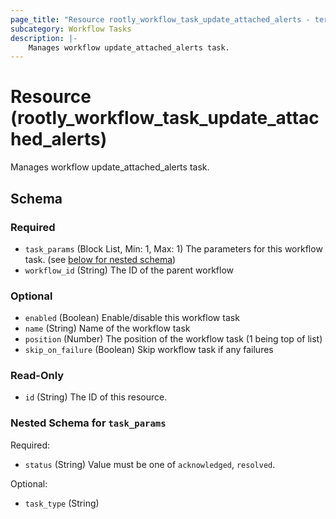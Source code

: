 ```yaml
---
page_title: "Resource rootly_workflow_task_update_attached_alerts - terraform-provider-rootly"
subcategory: Workflow Tasks
description: |-
    Manages workflow update_attached_alerts task.
---
```


# Resource (rootly_workflow_task_update_attached_alerts)

Manages workflow update_attached_alerts task.



<!-- schema generated by tfplugindocs -->
## Schema

### Required

- `task_params` (Block List, Min: 1, Max: 1) The parameters for this workflow task. (see [below for nested schema](#nestedblock--task_params))
- `workflow_id` (String) The ID of the parent workflow

### Optional

- `enabled` (Boolean) Enable/disable this workflow task
- `name` (String) Name of the workflow task
- `position` (Number) The position of the workflow task (1 being top of list)
- `skip_on_failure` (Boolean) Skip workflow task if any failures

### Read-Only

- `id` (String) The ID of this resource.

<a id="nestedblock--task_params"></a>
### Nested Schema for `task_params`

Required:

- `status` (String) Value must be one of `acknowledged`, `resolved`.

Optional:

- `task_type` (String)
